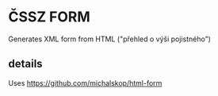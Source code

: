 # ČSSZ FORM

Generates XML form from HTML ("přehled o výši pojistného")

## details

Uses https://github.com/michalskop/html-form
